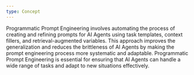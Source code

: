 ```yaml
---
type: Concept
---
```


Programmatic Prompt Engineering involves automating the process of creating and refining prompts for AI Agents using task templates, context fillers, and retrieval-augmented variables. This approach improves the generalization and reduces the brittleness of AI Agents by making the prompt engineering process more systematic and adaptable. Programmatic Prompt Engineering is essential for ensuring that AI Agents can handle a wide range of tasks and adapt to new situations effectively.